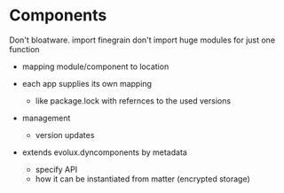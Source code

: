 Components
==========

Don't bloatware. 
import finegrain
don't import huge modules for just one function

- mapping module/component to location
- each app supplies its own mapping
    - like package.lock with refernces to the used versions
- management
    - version updates
    
- extends evolux.dyncomponents by metadata
    - specify API
    - how it can be instantiated from matter (encrypted storage)
